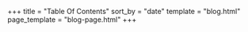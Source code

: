 +++
title = "Table Of Contents"
sort_by = "date"
template = "blog.html"
page_template = "blog-page.html"
+++